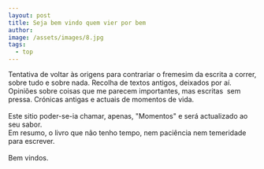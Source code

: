 ```yaml
---
layout: post
title: Seja bem vindo quem vier por bem
author:
image: /assets/images/8.jpg
tags:
  - top
---
```

Tentativa de voltar &agrave;s origens para contrariar o fremesim da escrita a correr, sobre tudo e sobre nada. Recolha de textos antigos, deixados por a&iacute;. Opini&otilde;es sobre coisas que me parecem importantes, mas escritas&nbsp; sem pressa. Cr&oacute;nicas antigas e actuais de momentos de vida.<br><br>Este sitio poder-se-ia chamar, apenas, "Momentos" e ser&aacute; actualizado ao seu sabor.<br>Em resumo, o livro que n&atilde;o tenho tempo, nem paci&ecirc;ncia nem temeridade para escrever.<br><br>Bem vindos.<br>&nbsp;
